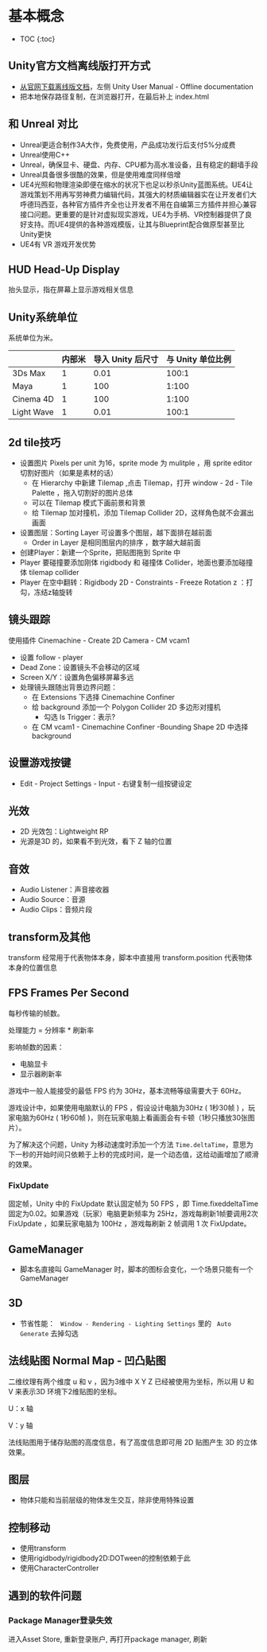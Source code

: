 # 基本概念

* TOC
{:toc}

## Unity官方文档离线版打开方式

- [从官网下载离线版文档](https://docs.unity3d.com/Manual/UnityManual.html)，左侧 Unity User Manual - Offline documentation
- 把本地保存路径复制，在浏览器打开，在最后补上 index.html

## 和 Unreal 对比

- Unreal更适合制作3A大作，免费使用，产品成功发行后支付5%分成费
- Unreal使用C++
- Unreal，确保显卡、硬盘、内存、CPU都为高水准设备，且有稳定的翻墙手段
- Unreal具备很多很酷的效果，但是使用难度同样倍增
- UE4光照和物理渲染即便在缩水的状况下也足以秒杀Unity蓝图系统。UE4让游戏策划不用再写劳神费力编辑代码，其强大的材质编辑器实在让开发者们大呼德玛西亚，各种官方插件齐全也让开发者不用在自编第三方插件并担心兼容接口问题。更重要的是针对虚拟现实游戏，UE4为手柄、VR控制器提供了良好支持。而UE4提供的各种游戏模版，让其与Blueprint配合做原型甚至比Unity更快
- UE4有 VR 游戏开发优势

## HUD Head-Up Display

抬头显示，指在屏幕上显示游戏相关信息

## Unity系统单位

系统单位为米。

|            | 内部米 | 导入 Unity 后尺寸 | 与 Unity 单位比例 |
| ---------- | ------ | ----------------- | ----------------- |
| 3Ds Max    | 1      | 0.01              | 100:1             |
| Maya       | 1      | 100               | 1:100             |
| Cinema 4D  | 1      | 100               | 1:100             |
| Light Wave | 1      | 0.01              | 100:1             |



## 2d tile技巧

- 设置图片 Pixels per unit 为16，sprite mode 为 mulitple ，用 sprite editor 切割好图片（如果是素材的话）
  - 在 Hierarchy 中新建 Tilemap ,点击 Tilemap，打开 window - 2d - Tile Palette ，拖入切割好的图片总体
  - 可以在 Tilemap 模式下画前景和背景
  - 给 Tilemap 加对撞机，添加 Tilemap Collider 2D，这样角色就不会漏出画面
- 设置图层：Sorting Layer 可设置多个图层，越下面排在越前面
  - Order in Layer 是相同图层内的排序 ，数字越大越前面
- 创建Player：新建一个Sprite，把贴图拖到 Sprite 中
- Player 要碰撞要添加刚体 rigidbody 和 碰撞体 Collider，地面也要添加碰撞体 tilemap collider
- Player 在空中翻转：Rigidbody 2D - Constraints - Freeze Rotation z ：打勾，冻结z轴旋转

## 镜头跟踪

使用插件 Cinemachine - Create 2D Camera - CM vcam1

- 设置 follow - player
- Dead Zone：设置镜头不会移动的区域
- Screen X/Y：设置角色偏移屏幕多远
- 处理镜头跟随出背景边界问题：
  - 在 Extensions 下选择 Cinemachine Confiner
  - 给 background 添加一个 Polygon Collider 2D 多边形对撞机
    - 勾选 Is Trigger：表示?
  - 在 CM vcam1 - Cinemachine Confiner -Bounding Shape 2D 中选择 background

## 设置游戏按键

- Edit -  Project Settings - Input - 右键复制一组按键设定

## 光效

- 2D 光效包：Lightweight RP
- 光源是3D 的，如果看不到光效，看下 Z 轴的位置

## 音效

- Audio Listener：声音接收器
- Audio Source：音源
- Audio Clips：音频片段

## transform及其他

transform 经常用于代表物体本身，脚本中直接用 transform.position 代表物体本身的位置信息

## FPS Frames Per Second

每秒传输的帧数。

处理能力 = 分辨率 * 刷新率

影响帧数的因素：

- 电脑显卡
- 显示器刷新率

游戏中一般人能接受的最低 FPS 约为 30Hz，基本流畅等级需要大于 60Hz。

游戏设计中，如果使用电脑默认的 FPS ，假设设计电脑为30Hz ( 1秒30帧 ) ，玩家电脑为60Hz ( 1秒60帧 )，则在玩家电脑上看画面会有卡顿（1秒只播放30张图片）。

为了解决这个问题，Unity 为移动速度时添加一个方法 `Time.deltaTime`，意思为下一秒的开始时间只依赖于上秒的完成时间，是一个动态值，这给动画增加了顺滑的效果。

### FixUpdate

固定帧，Unity 中的 FixUpdate 默认固定帧为 50 FPS ，即 Time.fixeddeltaTime 固定为0.02。如果游戏（玩家）电脑更新频率为 25Hz，游戏每刷新1帧要调用2次 FixUpdate ，如果玩家电脑为 100Hz ，游戏每刷新 2 帧调用 1 次 FixUpdate。

## GameManager

- 脚本名直接叫 GameManager 时，脚本的图标会变化，一个场景只能有一个 GameManager

## 3D

- 节省性能： ` Window - Rendering - Lighting Settings` 里的 ` Auto Generate` 去掉勾选

## 法线贴图 Normal Map - 凹凸贴图

二维纹理有两个维度 u 和 v ，因为3维中 X Y Z 已经被使用为坐标，所以用 U 和 V 来表示3D 环境下2维贴图的坐标。

U：x 轴

V：y 轴

法线贴图用于储存贴图的高度信息，有了高度信息即可用 2D 贴图产生 3D 的立体效果。 

## 图层

- 物体只能和当前层级的物体发生交互，除非使用特殊设置

## 控制移动

- 使用transform
- 使用rigidbody/rigidbody2D:DOTween的控制依赖于此
- 使用CharacterController

## 遇到的软件问题

### Package Manager登录失效

进入Asset Store, 重新登录账户, 再打开package manager, 刷新